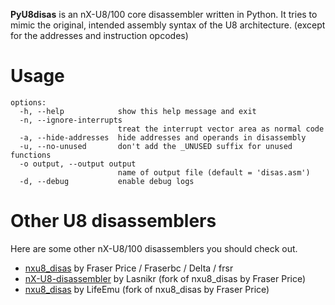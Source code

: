 **PyU8disas** is an nX-U8/100 core disassembler written in Python. It tries to mimic the original, intended assembly syntax of the U8 architecture. (except for the addresses and instruction opcodes)

# Usage
```
options:
  -h, --help            show this help message and exit
  -n, --ignore-interrupts
                        treat the interrupt vector area as normal code
  -a, --hide-addresses  hide addresses and operands in disassembly
  -u, --no-unused       don't add the _UNUSED suffix for unused functions
  -o output, --output output
                        name of output file (default = 'disas.asm')
  -d, --debug           enable debug logs
```

# Other U8 disassemblers
Here are some other nX-U8/100 disassemblers you should check out.

- [nxu8_disas](https://github.com/Fraserbc/nxu8_disas) by Fraser Price / Fraserbc / Delta / frsr
- [nX-U8-disassembler](https://github.com/lasnikr/nX-U8-disassembler) by Lasnikr (fork of nxu8_disas by Fraser Price)
- [nxu8_disas](https://github.com/LifeEmu/nxu8_disas) by LifeEmu (fork of nxu8_disas by Fraser Price)
